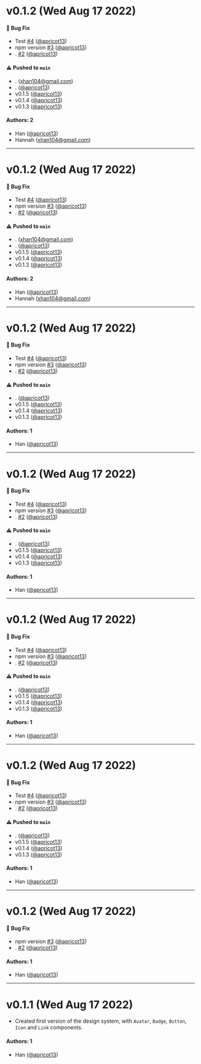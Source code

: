 # v0.1.2 (Wed Aug 17 2022)

#### 🐛 Bug Fix

- Test [#4](https://github.com/apricot13/trail-mix/pull/4) ([@apricot13](https://github.com/apricot13))
- npm version [#3](https://github.com/apricot13/trail-mix/pull/3) ([@apricot13](https://github.com/apricot13))
- . [#2](https://github.com/apricot13/trail-mix/pull/2) ([@apricot13](https://github.com/apricot13))

#### ⚠️ Pushed to `main`

- . (xhan104@gmail.com)
- . ([@apricot13](https://github.com/apricot13))
- v0.1.5 ([@apricot13](https://github.com/apricot13))
- v0.1.4 ([@apricot13](https://github.com/apricot13))
- v0.1.3 ([@apricot13](https://github.com/apricot13))

#### Authors: 2

- Han ([@apricot13](https://github.com/apricot13))
- Hannah (xhan104@gmail.com)

---

# v0.1.2 (Wed Aug 17 2022)

#### 🐛 Bug Fix

- Test [#4](https://github.com/apricot13/trail-mix/pull/4) ([@apricot13](https://github.com/apricot13))
- npm version [#3](https://github.com/apricot13/trail-mix/pull/3) ([@apricot13](https://github.com/apricot13))
- . [#2](https://github.com/apricot13/trail-mix/pull/2) ([@apricot13](https://github.com/apricot13))

#### ⚠️ Pushed to `main`

- . (xhan104@gmail.com)
- . ([@apricot13](https://github.com/apricot13))
- v0.1.5 ([@apricot13](https://github.com/apricot13))
- v0.1.4 ([@apricot13](https://github.com/apricot13))
- v0.1.3 ([@apricot13](https://github.com/apricot13))

#### Authors: 2

- Han ([@apricot13](https://github.com/apricot13))
- Hannah (xhan104@gmail.com)

---

# v0.1.2 (Wed Aug 17 2022)

#### 🐛 Bug Fix

- Test [#4](https://github.com/apricot13/trail-mix/pull/4) ([@apricot13](https://github.com/apricot13))
- npm version [#3](https://github.com/apricot13/trail-mix/pull/3) ([@apricot13](https://github.com/apricot13))
- . [#2](https://github.com/apricot13/trail-mix/pull/2) ([@apricot13](https://github.com/apricot13))

#### ⚠️ Pushed to `main`

- . ([@apricot13](https://github.com/apricot13))
- v0.1.5 ([@apricot13](https://github.com/apricot13))
- v0.1.4 ([@apricot13](https://github.com/apricot13))
- v0.1.3 ([@apricot13](https://github.com/apricot13))

#### Authors: 1

- Han ([@apricot13](https://github.com/apricot13))

---

# v0.1.2 (Wed Aug 17 2022)

#### 🐛 Bug Fix

- Test [#4](https://github.com/apricot13/trail-mix/pull/4) ([@apricot13](https://github.com/apricot13))
- npm version [#3](https://github.com/apricot13/trail-mix/pull/3) ([@apricot13](https://github.com/apricot13))
- . [#2](https://github.com/apricot13/trail-mix/pull/2) ([@apricot13](https://github.com/apricot13))

#### ⚠️ Pushed to `main`

- . ([@apricot13](https://github.com/apricot13))
- v0.1.5 ([@apricot13](https://github.com/apricot13))
- v0.1.4 ([@apricot13](https://github.com/apricot13))
- v0.1.3 ([@apricot13](https://github.com/apricot13))

#### Authors: 1

- Han ([@apricot13](https://github.com/apricot13))

---

# v0.1.2 (Wed Aug 17 2022)

#### 🐛 Bug Fix

- Test [#4](https://github.com/apricot13/trail-mix/pull/4) ([@apricot13](https://github.com/apricot13))
- npm version [#3](https://github.com/apricot13/trail-mix/pull/3) ([@apricot13](https://github.com/apricot13))
- . [#2](https://github.com/apricot13/trail-mix/pull/2) ([@apricot13](https://github.com/apricot13))

#### ⚠️ Pushed to `main`

- . ([@apricot13](https://github.com/apricot13))
- v0.1.5 ([@apricot13](https://github.com/apricot13))
- v0.1.4 ([@apricot13](https://github.com/apricot13))
- v0.1.3 ([@apricot13](https://github.com/apricot13))

#### Authors: 1

- Han ([@apricot13](https://github.com/apricot13))

---

# v0.1.2 (Wed Aug 17 2022)

#### 🐛 Bug Fix

- Test [#4](https://github.com/apricot13/trail-mix/pull/4) ([@apricot13](https://github.com/apricot13))
- npm version [#3](https://github.com/apricot13/trail-mix/pull/3) ([@apricot13](https://github.com/apricot13))
- . [#2](https://github.com/apricot13/trail-mix/pull/2) ([@apricot13](https://github.com/apricot13))

#### ⚠️ Pushed to `main`

- . ([@apricot13](https://github.com/apricot13))
- v0.1.5 ([@apricot13](https://github.com/apricot13))
- v0.1.4 ([@apricot13](https://github.com/apricot13))
- v0.1.3 ([@apricot13](https://github.com/apricot13))

#### Authors: 1

- Han ([@apricot13](https://github.com/apricot13))

---

# v0.1.2 (Wed Aug 17 2022)

#### 🐛 Bug Fix

- npm version [#3](https://github.com/apricot13/trail-mix/pull/3) ([@apricot13](https://github.com/apricot13))
- . [#2](https://github.com/apricot13/trail-mix/pull/2) ([@apricot13](https://github.com/apricot13))

#### Authors: 1

- Han ([@apricot13](https://github.com/apricot13))

---

# v0.1.1 (Wed Aug 17 2022)

- Created first version of the design system, with `Avatar`, `Badge`, `Button`, `Icon` and `Link` components.

#### Authors: 1

- Han ([@apricot13](https://github.com/apricot13))

